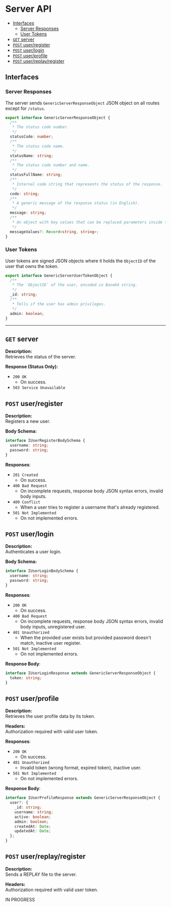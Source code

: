 <h1>Server API</h1>

- [Interfaces](#interfaces)
  - [Server Responses](#server-responses)
  - [User Tokens](#user-tokens)
- [`GET` server](#get-server)
- [`POST` user/register](#post-userregister)
- [`POST` user/login](#post-userlogin)
- [`POST` user/profile](#post-userprofile)
- [`POST` user/replay/register](#post-userreplayregister)

## Interfaces

### Server Responses

The server sends `GenericServerResponseObject` JSON object on all routes except for `/status`.

```ts
export interface GenericServerResponseObject {
  /**
   * The status code number.
   */
  statusCode: number;
  /**
   * The status code name.
   */
  statusName: string;
  /**
   * The status code number and name.
   */
  statusFullName: string;
  /**
   * Internal code string that represents the status of the response.
   */
  code: string;
  /**
   * A generic message of the response status (in English).
   */
  message: string;
  /**
   * An object with key values that can be replaced parameters inside the message string by using `{{paramName}}` flags inside the string.
   */
  messageValues?: Record<string, string>;
}
```

### User Tokens

User tokens are signed JSON objects where it holds the `ObjectID` of the user that owns the token.

```ts
export interface GenericServerUserTokenObject {
  /**
   * The `ObjectID` of the user, encoded in Base64 string.
   */
  _id: string;
  /**
   * Tells if the user has admin privileges.
   */
  admin: boolean;
}
```

---

## `GET` server

**Description:**  
Retrieves the status of the server.

**Response (Status Only):**

- `200 OK`
  - On success.
- `503 Service Unavailable`

## `POST` user/register

**Description:**  
Registers a new user.

**Body Schema:**

```ts
interface IUserRegisterBodySchema {
  username: string;
  password: string;
}
```

**Responses**:

- `201 Created`
  - On success.
- `400 Bad Request`
  - On incomplete requests, response body JSON syntax errors, invalid body inputs.
- `409 Conflict`
  - When a user tries to register a username that's already registered.
- `501 Not Implemented`
  - On not implemented errors.

## `POST` user/login

**Description:**  
Authenticates a user login.

**Body Schema:**

```ts
interface IUserLoginBodySchema {
  username: string;
  password: string;
}
```

**Responses**:

- `200 OK`
  - On success.
- `400 Bad Request`
  - On incomplete requests, response body JSON syntax errors, invalid body inputs, unregistered user.
- `401 Unauthorized`
  - When the provided user exists but provided password doesn't match, inactive user register.
- `501 Not Implemented`
  - On not implemented errors.

**Response Body**:

```ts
interface IUserLoginResponse extends GenericServerResponseObject {
  token: string;
}
```

## `POST` user/profile

**Description:**  
Retrieves the user profile data by its token.

**Headers:**  
Authorization required with valid user token.

**Responses**:

- `200 OK`
  - On success.
- `401 Unauthorized`
  - Invalid token (wrong format, expired token), inactive user.
- `501 Not Implemented`
  - On not implemented errors.

**Response Body**:

```ts
interface IUserProfileResponse extends GenericServerResponseObject {
  user?: {
    _id: string;
    username: string;
    active: boolean;
    admin: boolean;
    createdAt: Date;
    updatedAt: Date;
  };
}
```

## `POST` user/replay/register

**Description:**  
Sends a REPLAY file to the server.

**Headers:**  
Authorization required with valid user token.

IN PROGRESS